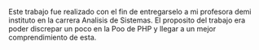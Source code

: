 Este trabajo fue realizado con el fin de entregarselo a mi profesora demi instituto en la carrera Analisis de Sistemas. El proposito del trabajo era poder discrepar un poco en la Poo de PHP y llegar a un mejor comprendimiento de esta.